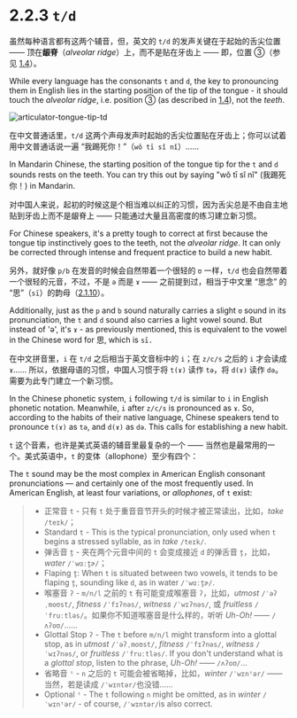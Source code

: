 # 2.2.3 `t/d`

虽然每种语言都有这两个辅音，但，英文的 `t/d` 的发声关键在于起始的舌尖位置 —— 顶在**龈脊**（*alveolar ridge*）上，而不是贴在牙齿上 —— 即，位置 ③（参见 [1.4](1.4-articulators)）。

While every language has the consonants `t` and `d`, the key to pronouncing them in English lies in the starting position of the tip of the tongue - it should touch the *alveolar ridge*, i.e. position ③ (as described in [1.4](1.4-articulators)), not the *teeth*.

![articulator-tongue-tip-td](/images/articulator-tongue-tip-td.svg)

在中文普通话里，`t/d` 这两个声母发声时起始的舌尖位置贴在牙齿上；你可以试着用中文普通话说一遍 “我踢死你！”（`wǒ tī sǐ nǐ`）<span class="speak-word-inline" data-audio-other="/audios/us/我踢死你-zh-cn-male.mp3"></span>……

In Mandarin Chinese, the starting position of the tongue tip for the `t` and `d` sounds rests on the teeth. You can try this out by saying "wǒ tī sǐ nǐ" (我踢死你！)<span class="speak-word-inline" data-audio-other="/audios/us/我踢死你-zh-cn-male.mp3"></span> in Mandarin.

对中国人来说，起初的时候这是个相当难以纠正的习惯，因为舌尖总是不由自主地贴到牙齿上而不是龈脊上 —— 只能通过大量且高密度的练习建立新习惯。

For Chinese speakers, it's a pretty tough to correct at first because the tongue tip instinctively goes to the teeth, not the *alveolar ridge*. It can only be corrected through intense and frequent practice to build a new habit.

另外，就好像 `p/b` 在发音的时候会自然带着一个很轻的 `ʊ` 一样，`t/d` 也会自然带着一个很轻的元音，不过，不是 `ə` 而是 `ɤ`<span class="speak-word-inline" data-audio-other="/audios/us/Close-mid_back_unrounded_vowel.ogg.mp3"></span> —— 之前提到过，相当于中文里 “思念” 的 “思”（`sī`）的韵母（[2.1.10](2.1.10-ɤ)）。

Additionally, just as the `p` and `b` sound naturally carries a slight `ʊ` sound in its pronunciation, the `t` and `d` sound also carries a light vowel sound. But instead of 'ə', it's `ɤ`<span class="speak-word-inline" data-audio-other="/audios/us/Close-mid_back_unrounded_vowel.ogg.mp3"></span> - as previously mentioned, this is equivalent to the vowel in the Chinese word for 思, which is `sī.`

在中文拼音里，`i` 在 `t/d` 之后相当于英文音标中的 `i`；在 `z/c/s` 之后的 `i` 才会读成 `ɤ`…… 所以，依据母语的习惯，中国人习惯于将 `t(ɤ)` 读作 `tə`，将 `d(ɤ)` 读作 `də`。需要为此专门建立一个新习惯。

In the Chinese phonetic system, `i` following `t/d` is similar to `i` in English phonetic notation. Meanwhile, `i` after `z/c/s` is pronounced as `ɤ`. So, according to the habits of their native language, Chinese speakers tend to pronounce `t(ɤ)` as `tə`, and `d(ɤ)` as `də`. This calls for establishing a new habit.

`t` 这个音素，也许是美式英语的辅音里最复杂的一个 —— 当然也是最常用的一个。美式英语中，`t` 的变体（allophone）至少有四个：

The `t` sound may be the most complex in American English consonant pronunciations — and certainly one of the most frequently used. In American English, at least four variations, or *allophones*, of `t` exist:

> * 正常音 `t` - 只有 `t` 处于重音音节开头的时候才被正常读出，比如，*take* `/teɪk/`<span class="speak-word-inline" data-audio-us-male="/audios/us/take-us-male.mp3" data-audio-us-female="/audios/us/take-us-female.mp3"></span>；
> * Standard `t` - This is the typical pronunciation, only used when `t` begins a stressed syllable, as in *take* `/teɪk/`<span class="speak-word-inline" data-audio-us-male="/audios/us/take-us-male.mp3" data-audio-us-female="/audios/us/take-us-female.mp3"></span>.
> * 弹舌音 `t̬` - 夹在两个元音中间的 `t` 会变成接近 `d` 的弹舌音 `t̬`，比如，*water* `/ˈwɑːt̬ɚ/`<span class="speak-word-inline" data-audio-us-male="/audios/us/water-us-male.mp3" data-audio-us-female="/audios/us/water-us-female.mp3"></span>；
> * Flaping `t̬`: When `t` is situated between two vowels, it tends to be flaping `t̬`, sounding like `d`, as in water `/ˈwɑːt̬ɚ/`<span class="speak-word-inline" data-audio-us-male="/audios/us/water-us-male.mp3" data-audio-us-female="/audios/us/water-us-female.mp3"></span>.
> * 喉塞音 `ʔ` - `m/n/l` 之前的 `t` 有可能变成喉塞音 `ʔ`，比如，*utmost* `/ˈəʔˌmoʊst/`<span class="speak-word-inline" data-audio-us-male="/audios/us/utmost-us-male.mp3" data-audio-us-female="/audios/us/utmost-us-female.mp3"></span>, *fitness* `/ˈfɪʔnəs/`<span class="speak-word-inline" data-audio-us-male="/audios/us/fitness-us-male.mp3" data-audio-us-female="/audios/us/fitness-us-female.mp3"></span>, *witness* `/ˈwɪʔnəs/`<span class="speak-word-inline" data-audio-us-male="/audios/us/witness-us-male.mp3" data-audio-us-female="/audios/us/witness-us-female.mp3"></span>, 或 *fruitless* `/ˈfruːtləs/`<span class="speak-word-inline" data-audio-us-male="/audios/us/fruitless-us-male.mp3" data-audio-us-female="/audios/us/fruitless-us-female.mp3"></span>。如果你不知道喉塞音是什么样的，听听 *Uh-Oh!* <span class="speak-word-inline" data-audio-us-female="/audios/us/Uh-Oh.mp3"></span>—— `/ʌʔoʊ/`……
> * Glottal Stop `ʔ` - The `t` before `m/n/l` might transform into a glottal stop, as in *utmost* `/ˈəʔˌmoʊst/`<span class="speak-word-inline" data-audio-us-male="/audios/us/utmost-us-male.mp3" data-audio-us-female="/audios/us/utmost-us-female.mp3"></span>, *fitness* `/ˈfɪʔnəs/`<span class="speak-word-inline" data-audio-us-male="/audios/us/fitness-us-male.mp3" data-audio-us-female="/audios/us/fitness-us-female.mp3"></span>, *witness* `/ˈwɪʔnəs/`<span class="speak-word-inline" data-audio-us-male="/audios/us/witness-us-male.mp3" data-audio-us-female="/audios/us/witness-us-female.mp3"></span>, or *fruitless* `/ˈfruːtləs/`<span class="speak-word-inline" data-audio-us-male="/audios/us/fruitless-us-male.mp3" data-audio-us-female="/audios/us/fruitless-us-female.mp3"></span>. If you don't understand what is a *glottal stop*, listen to the phrase,  *Uh-Oh!* <span class="speak-word-inline" data-audio-us-female="/audios/us/Uh-Oh.mp3"></span>—— `/ʌʔoʊ/`...
> * 省略音 `ᵗ` - `n` 之后的 `t` 可能会被省略掉，比如，*winter* `/ˈwɪnᵗər/`<span class="speak-word-inline" data-audio-us-male="/audios/us/winter-us-male.mp3" data-audio-us-female="/audios/us/winter-us-female.mp3"></span> —— 当然，若是读成 `/ˈwɪntər/`<span class="speak-word-inline" data-audio-us-male="/audios/us/winter-t-us-male.mp3" data-audio-us-female="/audios/us/winter-t-us-female.mp3"></span>也没错……
> * Optional `ᵗ` - The `t` following `n` might be omitted, as in *winter* `/ˈwɪnᵗər/`<span class="speak-word-inline" data-audio-us-male="/audios/us/winter-us-male.mp3" data-audio-us-female="/audios/us/winter-us-female.mp3"></span> - of course, `/ˈwɪntər/`<span class="speak-word-inline" data-audio-us-male="/audios/us/winter-t-us-male.mp3" data-audio-us-female="/audios/us/winter-t-us-female.mp3"></span>is also correct.
